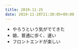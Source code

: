 ```yaml
---
title: 2019-11-25
date: 2019-11-28T21:30:05+09:00
---
```


- やろうという気がでてきた
- 娘、普通に歩く、速い
- フロントエンドが楽しい
